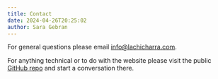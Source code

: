 ```yaml
---
title: Contact
date: 2024-04-26T20:25:02
author: Sara Gebran
---
```

For general questions please email [info@lachicharra.com](mailto:info@lachicharra.com).

For anything technical or to do with the website please visit the public [GitHub repo](https://github.com/saragebran/oikos-archive) and start a conversation there.
